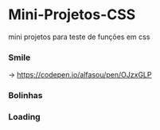 # Mini-Projetos-CSS

  <p>mini projetos para teste de funções em css</p>


### Smile

-> https://codepen.io/alfasou/pen/OJzxGLP

### Bolinhas


### Loading

